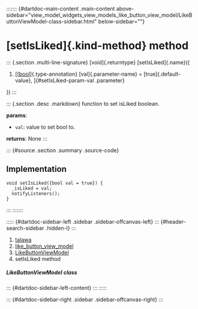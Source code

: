 ::::::: {#dartdoc-main-content .main-content above-sidebar="view_model_widgets_view_models_like_button_view_model/LikeButtonViewModel-class-sidebar.html" below-sidebar=""}
<div>

# [setIsLiked]{.kind-method} method

</div>

::: {.section .multi-line-signature}
[void]{.returntype} [setIsLiked]{.name}({

1.  [[[bool](https://api.flutter.dev/flutter/dart-core/bool-class.html)]{.type-annotation}
    [val]{.parameter-name} = [true]{.default-value},
    ]{#setIsLiked-param-val .parameter}

})
:::

::: {.section .desc .markdown}
function to set isLiked boolean.

**params**:

-   `val`: value to set bool to.

**returns**: None
:::

::: {#source .section .summary .source-code}
## Implementation

``` language-dart
void setIsLiked({bool val = true}) {
  _isLiked = val;
  notifyListeners();
}
```
:::
:::::::

::::: {#dartdoc-sidebar-left .sidebar .sidebar-offcanvas-left}
::: {#header-search-sidebar .hidden-l}
:::

1.  [talawa](../../index.html)
2.  [like_button_view_model](../../view_model_widgets_view_models_like_button_view_model/)
3.  [LikeButtonViewModel](../../view_model_widgets_view_models_like_button_view_model/LikeButtonViewModel-class.html)
4.  setIsLiked method

##### LikeButtonViewModel class

::: {#dartdoc-sidebar-left-content}
:::
:::::

::: {#dartdoc-sidebar-right .sidebar .sidebar-offcanvas-right}
:::
